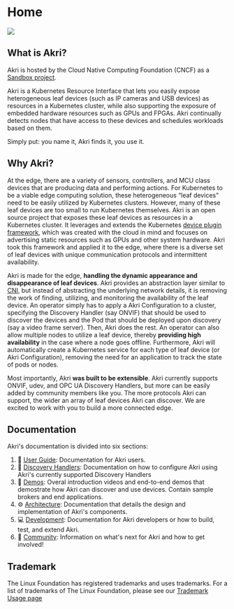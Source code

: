 # Home

![](../art/logo-horizontal/akri-logo-horizontal-light.png)

## What is Akri?
Akri is hosted by the Cloud Native Computing Foundation (CNCF) as a [Sandbox project](https://www.cncf.io/sandbox-projects/).

Akri is a Kubernetes Resource Interface that lets you easily expose heterogeneous leaf devices (such as IP cameras and
USB devices) as resources in a Kubernetes cluster, while also supporting the exposure of embedded hardware resources
such as GPUs and FPGAs. Akri continually detects nodes that have access to these devices and schedules workloads based
on them.

Simply put: you name it, Akri finds it, you use it.

## Why Akri?

At the edge, there are a variety of sensors, controllers, and MCU class devices that are producing data and performing
actions. For Kubernetes to be a viable edge computing solution, these heterogeneous “leaf devices” need to be easily
utilized by Kubernetes clusters. However, many of these leaf devices are too small to run Kubernetes themselves. Akri is
an open source project that exposes these leaf devices as resources in a Kubernetes cluster. It leverages and extends
the Kubernetes [device plugin
framework](https://kubernetes.io/docs/concepts/extend-kubernetes/compute-storage-net/device-plugins/), which was created
with the cloud in mind and focuses on advertising static resources such as GPUs and other system hardware. Akri took
this framework and applied it to the edge, where there is a diverse set of leaf devices with unique communication
protocols and intermittent availability.

Akri is made for the edge, **handling the dynamic appearance and disappearance of leaf devices**. Akri provides an
abstraction layer similar to [CNI](https://github.com/containernetworking/cni), but instead of abstracting the
underlying network details, it is removing the work of finding, utilizing, and monitoring the availability of the leaf
device. An operator simply has to apply a Akri Configuration to a cluster, specifying the Discovery Handler (say ONVIF)
that should be used to discover the devices and the Pod that should be deployed upon discovery (say a video frame
server). Then, Akri does the rest. An operator can also allow multiple nodes to utilize a leaf device, thereby
**providing high availability** in the case where a node goes offline. Furthermore, Akri will automatically create a
Kubernetes service for each type of leaf device (or Akri Configuration), removing the need for an application to track
the state of pods or nodes.

Most importantly, Akri **was built to be extensible**. Akri currently supports ONVIF, udev, and OPC UA Discovery
Handlers, but more can be easily added by community members like you. The more protocols Akri can support, the wider an
array of leaf devices Akri can discover. We are excited to work with you to build a more connected edge.

## Documentation
Akri's documentation is divided into six sections:

1. 📘 [User Guide](./user-guide/getting-started.md): Documentation for Akri users.
1. 🔎 [Discovery Handlers](./discovery-handlers/onvif.md): Documentation on how to configure Akri using Akri's currently supported Discovery Handlers
1. 🚀 [Demos](./demos/video-links.md): Overal introduction videos and end-to-end demos that demostrate how Akri can discover and use devices. Contain sample brokers and end applications.
1. ⚙️ [Architecture](./architecture/architecture-overview.md): Documentation that details the design and implementation of Akri's components.
1. 💻 [Development](./development/development.md): Documentation for Akri developers or how to build, test, and extend Akri.
1. 🎉 [Community](./community/roadmap.md): Information on what's next for Akri and how to get involved! 

## Trademark

The Linux Foundation has registered trademarks and uses trademarks. For a list of trademarks of The Linux Foundation, please see our [Trademark Usage page](https://www.linuxfoundation.org/legal/trademark-usage)